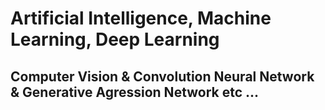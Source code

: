 # Artificial Intelligence, Machine Learning, Deep Learning  
## Computer Vision & Convolution Neural Network & Generative Agression Network etc ...
